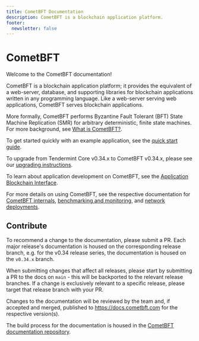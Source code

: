 ```yaml
---
title: CometBFT Documentation
description: CometBFT is a blockchain application platform.
footer:
  newsletter: false
---
```


# CometBFT

Welcome to the CometBFT documentation!

CometBFT is a blockchain application platform; it provides the equivalent
of a web-server, database, and supporting libraries for blockchain applications
written in any programming language. Like a web-server serving web applications,
CometBFT serves blockchain applications.

More formally, CometBFT performs Byzantine Fault Tolerant (BFT)
State Machine Replication (SMR) for arbitrary deterministic, finite state machines.
For more background, see [What is CometBFT?](introduction/README.md#what-is-cometbft).

To get started quickly with an example application, see the [quick start guide](guides/quick-start.md).

To upgrade from Tendermint Core v0.34.x to CometBFT v0.34.x, please see our
[upgrading instructions](./guides/upgrading-from-tm.md).

To learn about application development on CometBFT, see the
[Application Blockchain Interface](https://github.com/KYVENetwork/tendermint/tree/v0.34.x/spec/abci).

For more details on using CometBFT, see the respective documentation for
[CometBFT internals](core/), [benchmarking and monitoring](tools/), and
[network deployments](networks/).

## Contribute

To recommend a change to the documentation, please submit a PR. Each major
release's documentation is housed on the corresponding release branch, e.g. for
the v0.34 release series, the documentation is housed on the `v0.34.x` branch.

When submitting changes that affect all releases, please start by submitting a
PR to the docs on `main` - this will be backported to the relevant release
branches. If a change is exclusively relevant to a specific release, please
target that release branch with your PR.

Changes to the documentation will be reviewed by the team and, if accepted and
merged, published to <https://docs.cometbft.com> for the respective version(s).

The build process for the documentation is housed in the
[CometBFT documentation repository](https://github.com/cometbft/cometbft-docs).
